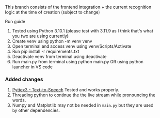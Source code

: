 This branch consists of the frontend integration + the current recognition logic at the time of creation (subject to change)

Run guide
1. Tested using Python 3.10.1 (please test with 3.11.9 as I think that's what you two are using currently)
2. Create venv using python -m venv venv
3. Open terminal and access venv using venv/Scripts/Activate
4. Run pip install -r requirements.txt
5. Deactivate venv from terminal using deactivate
6. Run main.py from terminal using python main.py OR using python launcher in VS code 

### Added changes
1. [Pyttex3 - Text-to-Speech](https://pypi.org/project/pyttsx3/#description) Tested and works properly. 
2. [Threading python](https://docs.python.org/3/library/threading.html) to continue the the live stream while pronouncing the words.
3. Numpy and Matplotlib may not be needed in `main.py` but they are used by other dependencies.  